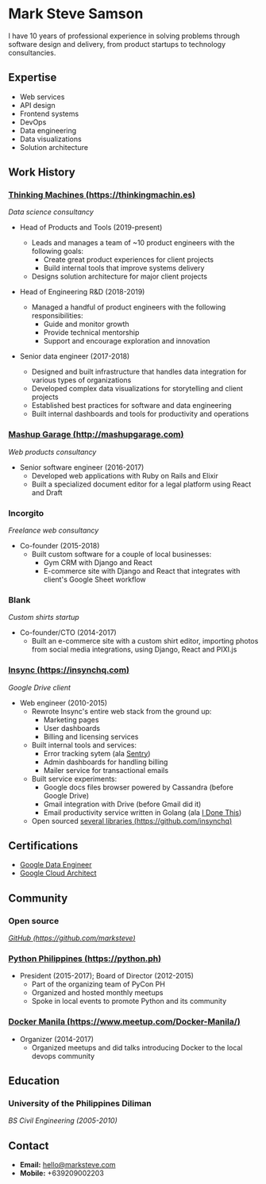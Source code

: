 # Mark Steve Samson

I have 10 years of professional experience in solving problems through software design and delivery, from product startups to technology consultancies.

## Expertise

- Web services
- API design
- Frontend systems
- DevOps
- Data engineering
- Data visualizations
- Solution architecture

## Work History

### [Thinking Machines (https://thinkingmachin.es)](https://thinkingmachin.es)

_Data science consultancy_

- Head of Products and Tools (2019-present)
  - Leads and manages a team of ~10 product engineers with the following goals:
    - Create great product experiences for client projects
    - Build internal tools that improve systems delivery
  - Designs solution architecture for major client projects 

- Head of Engineering R&D (2018-2019)
  - Managed a handful of product engineers with the following responsibilities:
    - Guide and monitor growth
    - Provide technical mentorship
    - Support and encourage exploration and innovation

- Senior data engineer (2017-2018)
  - Designed and built infrastructure that handles data integration for various types of organizations
  - Developed complex data visualizations for storytelling and client projects
  - Established best practices for software and data engineering
  - Built internal dashboards and tools for productivity and operations

### [Mashup Garage (http://mashupgarage.com)](http://mashupgarage.com)

_Web products consultancy_

- Senior software engineer (2016-2017)
  - Developed web applications with Ruby on Rails and Elixir
  - Built a specialized document editor for a legal platform using React and Draft

### Incorgito

_Freelance web consultancy_

- Co-founder (2015-2018)
  - Built custom software for a couple of local businesses:
    - Gym CRM with Django and React
    - E-commerce site with Django and React that integrates with client's Google Sheet workflow

### Blank

_Custom shirts startup_

- Co-founder/CTO (2014-2017)
  - Built an e-commerce site with a custom shirt editor, importing photos from social media integrations, using Django, React and PIXI.js

### [Insync (https://insynchq.com)](https://insynchq.com)

_Google Drive client_

- Web engineer (2010-2015)
  - Rewrote Insync's entire web stack from the ground up:
    - Marketing pages
    - User dashboards
    - Billing and licensing services
  - Built internal tools and services:
    - Error tracking sytem (ala [Sentry](https://sentry.io/))
    - Admin dashboards for handling billing
    - Mailer service for transactional emails 
  - Built service experiments:
    - Google docs files browser powered by Cassandra (before Google Drive)
    - Gmail integration with Drive (before Gmail did it)
    - Email productivity service written in Golang (ala [I Done This](https://home.idonethis.com))
  - Open sourced [several libraries (https://github.com/insynchq)](https://github.com/insynchq)

## Certifications
- [Google Data Engineer](https://www.credential.net/ecq27xvu)
- [Google Cloud Architect](https://www.credential.net/rsqs1lfy)

## Community

### Open source

_[GitHub (https://github.com/marksteve)](https://github.com/marksteve)_

### [Python Philippines (https://python.ph)](https://python.ph)

- President (2015-2017); Board of Director (2012-2015)
  - Part of the organizing team of PyCon PH
  - Organized and hosted monthly meetups
  - Spoke in local events to promote Python and its community

### [Docker Manila (https://www.meetup.com/Docker-Manila/)](https://www.meetup.com/Docker-Manila/)

- Organizer (2014-2017)
  - Organized meetups and did talks introducing Docker to the local devops community

## Education

### University of the Philippines Diliman

_BS Civil Engineering (2005-2010)_

## Contact

- __Email:__ hello@marksteve.com
- __Mobile:__ +639209002203
